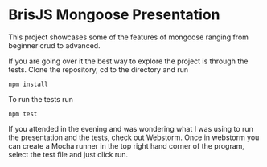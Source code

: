 # BrisJS Mongoose Presentation

This project showcases some of the features of mongoose ranging from beginner crud to advanced.

If you are going over it the best way to explore the project is through the tests. Clone the repository, cd to the directory and run

```
npm install
```

To run the tests run

```
npm test
```

If you attended in the evening and was wondering what I was using to run the presentation and the tests, check out Webstorm. Once in webstorm you can create a Mocha runner in the top right hand corner of the program, select the test file and just click run.